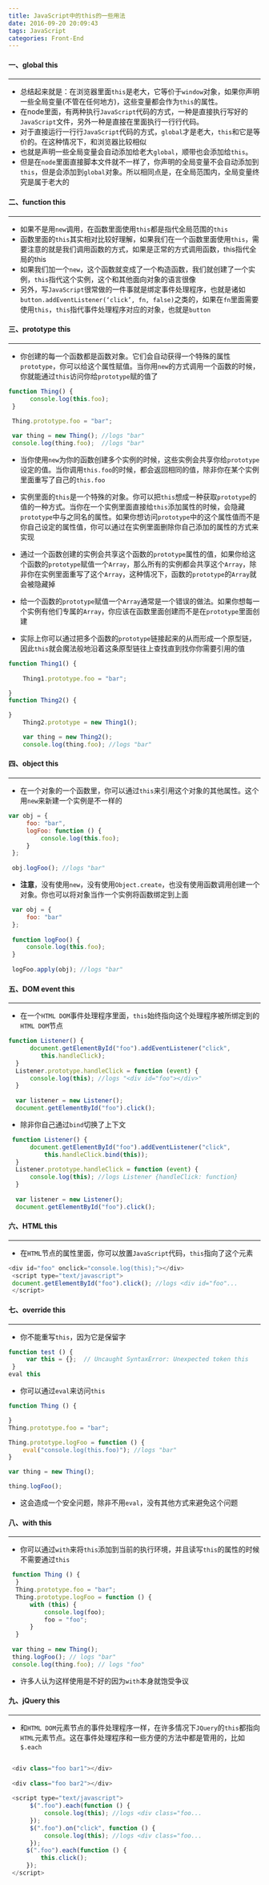 ```yaml
---
title: JavaScript中的this的一些用法
date: 2016-09-20 20:09:43
tags: JavaScript
categories: Front-End
---
```



#### 一、global this
---
- 总结起来就是：在浏览器里面`this`是老大，它等价于`window`对象，如果你声明一些全局变量(不管在任何地方)，这些变量都会作为`this`的属性。
- 在node里面，有两种执行`JavaScript`代码的方式，一种是直接执行写好的`JavaScript`文件，另外一种是直接在里面执行一行行代码。
- 对于直接运行一行行`JavaScript`代码的方式，`global`才是老大，`this`和它是等价的。在这种情况下，和浏览器比较相似
- 也就是声明一些全局变量会自动添加给老大`global`，顺带也会添加给`this`。
- 但是在`node`里面直接脚本文件就不一样了，你声明的全局变量不会自动添加到`this`，但是会添加到`global`对象。所以相同点是，在全局范围内，全局变量终究是属于老大的
<!--more-->

#### 二、function this
---
- 如果不是用`new`调用，在函数里面使用`this`都是指代全局范围的`this`
- 函数里面的`this`其实相对比较好理解，如果我们在一个函数里面使用`this`，需要注意的就是我们调用函数的方式，如果是正常的方式调用函数，this指代全局的this
- 如果我们加一个`new`，这个函数就变成了一个构造函数，我们就创建了一个实例，`this`指代这个实例，这个和其他面向对象的语言很像
- 另外，写`JavaScript`很常做的一件事就是绑定事件处理程序，也就是诸如`button.addEventListener(‘click’, fn, false)`之类的，如果在`fn`里面需要使用`this`，`this`指代事件处理程序对应的对象，也就是`button`

#### 三、prototype this
---

- 你创建的每一个函数都是函数对象。它们会自动获得一个特殊的属性`prototype`，你可以给这个属性赋值。当你用`new`的方式调用一个函数的时候，你就能通过`this`访问你给`prototype`赋的值了

```javascript
function Thing() {
      console.log(this.foo);
 }
 
 Thing.prototype.foo = "bar";

 var thing = new Thing(); //logs "bar"
 console.log(thing.foo);  //logs "bar"
```

- 当你使用`new`为你的函数创建多个实例的时候，这些实例会共享你给`prototype`设定的值。当你调用`this.foo`的时候，都会返回相同的值，除非你在某个实例里面重写了自己的`this.foo`

- 实例里面的`this`是一个特殊的对象。你可以把`this`想成一种获取`prototype`的值的一种方式。当你在一个实例里面直接给`this`添加属性的时候，会隐藏`prototype`中与之同名的属性。如果你想访问`prototype`中的这个属性值而不是你自己设定的属性值，你可以通过在实例里面删除你自己添加的属性的方式来实现

- 通过一个函数创建的实例会共享这个函数的`prototype`属性的值，如果你给这个函数的`prototype`赋值一个`Array`，那么所有的实例都会共享这个`Array`，除非你在实例里面重写了这个`Array`，这种情况下，函数的`prototype`的`Array`就会被隐藏掉
- 给一个函数的`prototype`赋值一个`Array`通常是一个错误的做法。如果你想每一个实例有他们专属的`Array`，你应该在函数里面创建而不是在`prototype`里面创建
- 实际上你可以通过把多个函数的`prototype`链接起来的从而形成一个原型链，因此`this`就会魔法般地沿着这条原型链往上查找直到找你你需要引用的值

```javascript
function Thing1() {
 
    Thing1.prototype.foo = "bar";

}
function Thing2() {

}
    Thing2.prototype = new Thing1();

    var thing = new Thing2();
    console.log(thing.foo); //logs "bar"
```

#### 四、object this
---

- 在一个对象的一个函数里，你可以通过`this`来引用这个对象的其他属性。这个用`new`来新建一个实例是不一样的

```javascript
var obj = {
     foo: "bar",
     logFoo: function () {
         console.log(this.foo);
     }
 };
 
 obj.logFoo(); //logs "bar"
```

- **注意**，没有使用`new`，没有使用`Object.create`，也没有使用函数调用创建一个对象。你也可以将对象当作一个实例将函数绑定到上面

```javascript
 var obj = {
     foo: "bar"
 };
 
 function logFoo() {
     console.log(this.foo);
 }
 
 logFoo.apply(obj); //logs "bar"
```

#### 五、DOM event this
---

- 在一个`HTML DOM`事件处理程序里面，`this`始终指向这个处理程序被所绑定到的`HTML DOM`节点

```javascript
function Listener() {
      document.getElementById("foo").addEventListener("click",
         this.handleClick);
  }
  Listener.prototype.handleClick = function (event) {
      console.log(this); //logs "<div id="foo"></div>"
  }
  
  var listener = new Listener();
  document.getElementById("foo").click();
```
- 除非你自己通过`bind`切换了上下文

```javascript
 function Listener() {
      document.getElementById("foo").addEventListener("click", 
          this.handleClick.bind(this));
  }
  Listener.prototype.handleClick = function (event) {
      console.log(this); //logs Listener {handleClick: function}
  }
  
  var listener = new Listener();
  document.getElementById("foo").click();
```

#### 六、HTML this
---

- 在`HTML`节点的属性里面，你可以放置`JavaScript`代码，`this`指向了这个元素

```javascript
<div id="foo" onclick="console.log(this);"></div>
 <script type="text/javascript">
 document.getElementById("foo").click(); //logs <div id="foo"...
 </script>
```

#### 七、override this
---

- 你不能重写`this`，因为它是保留字

```javascript
function test () {
     var this = {};  // Uncaught SyntaxError: Unexpected token this 
 }
eval this
```

- 你可以通过`eval`来访问`this`

```javascript
function Thing () {

}
Thing.prototype.foo = "bar";

Thing.prototype.logFoo = function () {
    eval("console.log(this.foo)"); //logs "bar"
}

var thing = new Thing();

thing.logFoo();
```
- 这会造成一个安全问题，除非不用`eval`，没有其他方式来避免这个问题

#### 八、with this
---

- 你可以通过`with`来将`this`添加到当前的执行环境，并且读写`this`的属性的时候不需要通过`this`

```javascript
 function Thing () {
  }
  Thing.prototype.foo = "bar";
  Thing.prototype.logFoo = function () {
      with (this) {
          console.log(foo);
          foo = "foo";
      }
  }
 
 var thing = new Thing();
 thing.logFoo(); // logs "bar"
 console.log(thing.foo); // logs "foo"
```
- 许多人认为这样使用是不好的因为`with`本身就饱受争议

#### 九、jQuery this
---

- 和`HTML DOM`元素节点的事件处理程序一样，在许多情况下`JQuery`的`this`都指向`HTML`元素节点。这在事件处理程序和一些方便的方法中都是管用的，比如`$.each`

```javascript

 <div class="foo bar1"></div>
 
 <div class="foo bar2"></div>
  
 <script type="text/javascript">
      $(".foo").each(function () {
          console.log(this); //logs <div class="foo...
      });
      $(".foo").on("click", function () {
          console.log(this); //logs <div class="foo...
      });
     $(".foo").each(function () {
         this.click();
     });
 </script>
```
